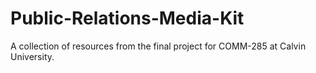 # Public-Relations-Media-Kit
A collection of resources from the final project for COMM-285 at Calvin University. 
